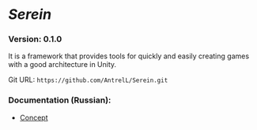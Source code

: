 # ***Serein***

### Version: **0.1.0**

It is a framework that provides tools for quickly and easily creating games with a good architecture in Unity.

Git URL: `https://github.com/AntrelL/Serein.git`

### Documentation (Russian):

- [Concept](./Docs/Russian/Concept.md)
